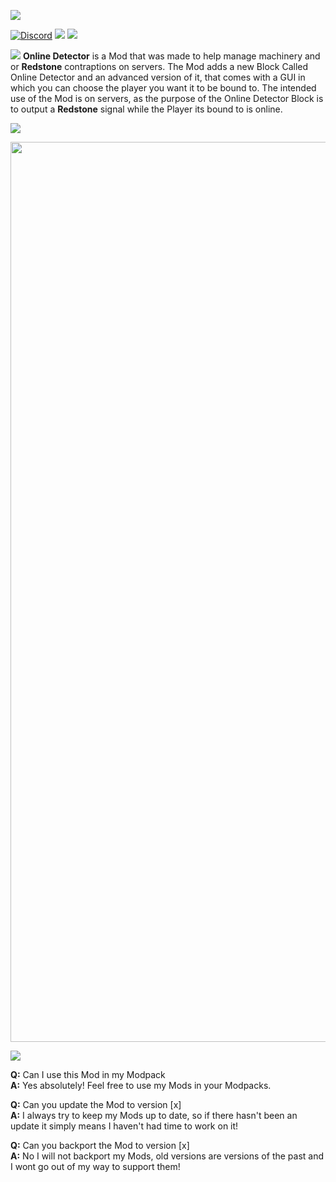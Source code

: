 ![](https://i.imgur.com/LQTaWy1.png)

[![Discord](https://img.shields.io/discord/626381916316368927?color=ffc746&label=DISCORD&logo=Discord&logoColor=ffc746&style=for-the-badge)](https://discord.gg/4vBw8kM) [![](https://img.shields.io/endpoint?color=ffc746&logoColor=ffc746&style=for-the-badge&url=https%3A%2F%2Fshieldsio-patreon.vercel.app%2Fapi%2F%3Fusername%3Dandrew0030%26type%3Dpatrons)](https://www.patreon.com/andrew0030) [![](https://img.shields.io/badge/-PROFILE-ffc746?logo=CurseForge&logoColor=ffc746&label=CURSEFORGE&style=for-the-badge)](https://www.curseforge.com/members/andrew0030/followers)

![](https://i.imgur.com/CxuPLgW.png)
**Online Detector** is a Mod that was made to help manage machinery and or **Redstone** contraptions on servers. The Mod adds a new Block Called Online Detector and an advanced version of it, that comes with a GUI in which you can choose the player you want it to be bound to. The intended use of the Mod is on servers, as the purpose of the Online Detector Block is to output a **Redstone** signal while the Player its bound to is online.

![](https://i.imgur.com/khvRpNF.png)

<p align="left">
  <img width="1440" src="https://i.imgur.com/Gjyd77r.png">
</p>

![](https://i.imgur.com/RdbERSD.png)

**Q:** Can I use this Mod in my Modpack  
**A:** Yes absolutely! Feel free to use my Mods in your Modpacks.

**Q:** Can you update the Mod to version \[x\]  
**A:** I always try to keep my Mods up to date, so if there hasn't been an update it simply means I haven't had time to work on it!


**Q:** Can you backport the Mod to version \[x\]  
**A:** No I will not backport my Mods, old versions are versions of the past and I wont go out of my way to support them!